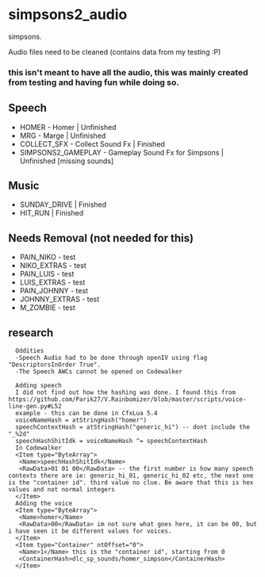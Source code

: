 # simpsons2_audio
simpsons.

Audio files need to be cleaned (contains data from my testing :P) 

### this isn't meant to have all the audio, this was mainly created from testing and having fun while doing so.

## Speech
* HOMER - Homer | Unfinished
* MRG - Marge | Unfinished
* COLLECT_SFX - Collect Sound Fx | Finished
* SIMPSONS2_GAMEPLAY - Gameplay Sound Fx for Simpsons | Unfinished [missing sounds]

## Music
* SUNDAY_DRIVE | Finished
* HIT_RUN | Finished

## Needs Removal (not needed for this)
* PAIN_NIKO - test
* NIKO_EXTRAS - test
* PAIN_LUIS - test
* LUIS_EXTRAS - test
* PAIN_JOHNNY - test
* JOHNNY_EXTRAS - test
* M_ZOMBIE - test

## research
```
  Oddities
  -Speech Audio had to be done through openIV using flag "DescriptorsInOrder True".
  -The Speech AWCs cannot be opened on Codewalker
  
  Adding speech
  I did not find out how the hashing was done. I found this from https://github.com/Parik27/V.Rainbomizer/blob/master/scripts/voice-line-gen.py#L52
  example - this can be done in CfxLua 5.4
  voiceNameHash = atStringHash("homer")
  speechContextHash = atStringHash("generic_hi") -- dont include the "_%2d"
  speechHashShitIdk = voiceNameHash ^= speechContextHash
  In Codewalker
  <Item type="ByteArray">
   <Name>speechHashShitIdk</Name>
   <RawData>01 01 00</RawData> -- the first number is how many speech contexts there are ie: generic_hi_01, generic_hi_02 etc, the next one is the "container id". third value no clue. Be aware that this is hex values and not normal integers
  </Item>
  Adding the voice
  <Item type="ByteArray">
   <Name>homer</Name>
   <RawData>00</RawData> im not sure what goes here, it can be 00, but i have seen it be different values for voices.
  </Item>
  <Item type="Container" ntOffset="0">
   <Name>1</Name> this is the "container id", starting from 0
   <ContainerHash>dlc_sp_sounds/homer_simpson</ContainerHash>
  </Item>
```

